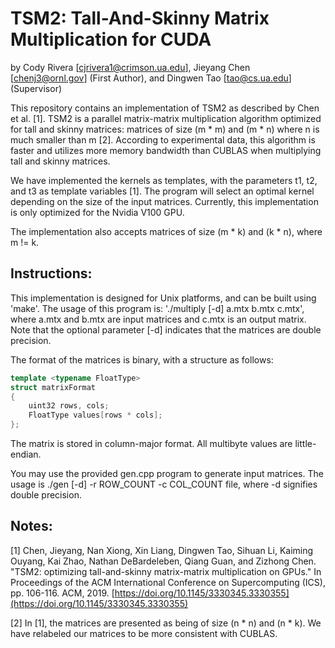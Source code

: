 
TSM2: Tall-And-Skinny Matrix Multiplication for CUDA
====================================================

by
Cody Rivera [cjrivera1@crimson.ua.edu],
Jieyang Chen [chenj3@ornl.gov] (First Author), and
Dingwen Tao [tao@cs.ua.edu] (Supervisor)

This repository contains an implementation of TSM2 as described by
Chen et al. [1]. TSM2 is a parallel matrix-matrix multiplication algorithm 
optimized for tall and skinny matrices: matrices of size (m * m) and (m * n)
where n is much smaller than m [2]. According to experimental data, this algorithm
is faster and utilizes more memory bandwidth than CUBLAS when multiplying tall
and skinny matrices.

We have implemented the kernels as templates, with the parameters t1, t2, and t3 as
template variables [1]. The program will select an optimal kernel depending on the 
size of the input matrices. Currently, this implementation is only optimized
for the Nvidia V100 GPU.

The implementation also accepts matrices of size (m * k) and (k * n), where m != k.

Instructions:
-------------

This implementation is designed for Unix platforms, and can be built using
'make'. The usage of this program is: 
'./multiply [-d] a.mtx b.mtx c.mtx',
where a.mtx and b.mtx are input matrices and c.mtx is an output matrix.
Note that the optional parameter [-d] indicates that the matrices are 
double precision.

The format of the matrices is binary, with a structure as follows:

```C++
template <typename FloatType>
struct matrixFormat
{
    uint32 rows, cols;
    FloatType values[rows * cols];
};
```

The matrix is stored in column-major format.
All multibyte values are little-endian.

You may use the provided gen.cpp program to generate input
matrices. The usage is ./gen [-d] -r ROW_COUNT -c COL_COUNT file,
where -d signifies double precision.


Notes:
------

[1] Chen, Jieyang, Nan Xiong, Xin Liang, Dingwen Tao, Sihuan Li, Kaiming Ouyang, Kai Zhao, Nathan DeBardeleben, Qiang Guan, and Zizhong Chen. 
"TSM2: optimizing tall-and-skinny matrix-matrix multiplication on GPUs." 
In Proceedings of the ACM International Conference on Supercomputing (ICS), pp. 106-116. ACM, 2019. 
[https://doi.org/10.1145/3330345.3330355](https://doi.org/10.1145/3330345.3330355)

[2] In [1], the matrices are presented as being of size (n * n) and (n * k). We have relabeled our matrices to be more consistent
with CUBLAS.



